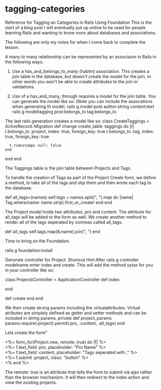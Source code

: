 # tagging-categories
Reference for Tagging an Categories in Rails Using Foundation
This is the start of a blog post I will eventually put up online to be used for 
people learning Rails and wanting to know more about databases and associations. 

The following are only my notes for when I come back to complete the lesson. 

A many to many relationship can be represented by an associaion in Rails in the following ways.

1. Use a has_and_belongs_to_many (habtm) association. This creates a join table in the database, but doesn't create the model for the join. In other words you won't be able to create attributes to the join or validations. 

2. Use of a has_and_many, through requires a model for the join table. 
You can generate the model like so: (Note you can include the assocations when generating th model. 
	rails g model post author:string content:text
	rails g modeltagging post:belongs_to tag:belongs_to  

The last rails generation creates a model like so:
class CreateTaggings < ActiveRecord::Migration
  def change
    create_table :taggings do |t|
      t.belongs_to :project, index: true, foreign_key: true
      t.belongs_to :tag, index: true, foreign_key: true

      t.timestamps null: false
    end
  end
end

The Taggings table is the join table between Projects and Tags.

To handle the creation of Tags as part of the Project Create form, we define a method, to take all of the tags and stip them and then wrote each tag to the database. 

def all_tags=(names)
		self.tags = names.split(", ").map do |name|
			Tag.where(name: name.strip).first_or_create!
		end
	end

The Project model holds two attributes, pro and content. The attribute for all_tags will be added to the form as well. 
We create another method to render all of the tags seperated by commas called all_tags.

def all_tags 
	self.tags.map(&:name).join(", ")
end

Time to bring on the Foundation. 

rails g foundation:install

Generate controller for Project. 
Shortcut Hint:After rails g controller modelname enter index and create. This will add the method sytax for you in your controller like so:

class ProjectsController < ApplicationController
  def index
  	
  end

  def create
  end
end

We then create strong params including the virtualattributes. Virtual atributes are simplely defined as getter and setter methods and can be included in string params. 
private 
def project_params 
	params.require(:project).permit(:pro, :content, :all_tags)
end


Lets create the form"

<div class="row text-center">
	<%= form_for(Project.new, remote: true) do |f| %>
		<div class"large-10 large centered columns">
			<%= f.text_field :pro, placeholder: "Pro Name" %>
		</div>
		<div class"large-10 large centered columns">
			<%= f.text_field :content, placeholder: "Tags seperated with ," %>
		</div>
		<div class"large-10 large centered columns">
			<%= f.submit :project, class: "button" %>
		</div>
		<% end %>
		</div>
</div>


The remote: true is an attribute that tells the form to submit via ajax rather than the browser mechanism.
It will then redirect to the index action and view the existing projects. 

